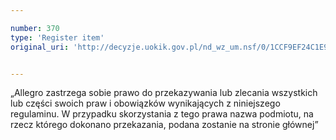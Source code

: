 ```yaml
---

number: 370
type: 'Register item'
original_uri: 'http://decyzje.uokik.gov.pl/nd_wz_um.nsf/0/1CCF9EF24C1E9807C12572DD0032951E?OpenDocument'


---
```


„Allegro zastrzega sobie prawo do przekazywania lub zlecania wszystkich lub części swoich praw i obowiązków wynikających z niniejszego regulaminu. W przypadku skorzystania z tego prawa nazwa podmiotu, na rzecz którego dokonano przekazania, podana zostanie na stronie głównej”

